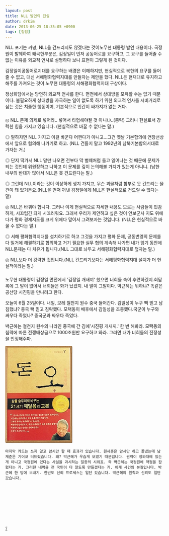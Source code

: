 ```yaml
---
layout: post
title: NLL 발언의 진실
author: drkim
date: 2013-06-25 18:35:05 +0900
tags: [컬럼]
---
```

NLL 포기는 커녕, NLL을 건드리지도 않겠다는 것이노무현 대통령 발언 내용이다. 국정원이 발췌하여 왜곡한부분은, 김정일이 먼저 공동어로를 요구하고, 그 요구를 들어줄 수 없는 이유를 외교적 언사로 설명하다 보니 표현이 그렇게 된 것이다. 



김정일이공동어로지대를 요구하는 배경은 이해하지만, 현실적으로 북한의 요구를 들어줄 수 없고, 대신 서해평화협력지대를 만들자는 제안을 했다. NLL은 현재대로 유지하고 해주를 가져오는 것이 노무현 대통령의 서해평화협력지대 구상이다. 



정상회담에서는 당연히 외교적 언사를 한다. 면전에서 상대방을 모욕할 수는 없기 때문이다. 불필요하게 상대방을 자극하는 일이 없도록 하기 위한 외교적 언사를 시비거리로 삼는 것은 치졸한 행동이며, 기본적으로 인간이 싸가지가 없는 거다.



###



◎ NLL 문제 의제로 넣어라.. 넣어서 타협해야될 것 아니냐..(중략) 그러나 현실로서 강력한 힘을 가지고 있습니다. (현실적으로 바꿀 수 없다는 말.) 


  


◎ 말하자면 NLL 가지고 이걸 바꾼다 어쩐다가 아니고...그건 옛날 기본합의에 연장선상에서 앞으로 협의해 나가기로 하고. (NLL 건들지 말고 1992년의 남북기본합의서대로 가자는 거.) 


  


◎ 단지 딱가서 NLL 말만 나오면 전부다 막 벌떼처럼 들고 일어나는 것 때문에 문제가 되는 것인데 위원장하고 나하고 이 문제를 깊이 논의해볼 가치가 있는게 아니냐. (남한 내부의 반대가 많아서 NLL은 못 건드린다는 말.) 


  


◎ 그런데 NLL이라는 것이 이상하게 생겨 가지고, 무슨 괴물처럼 함부로 못 건드리는 물건이 돼 있거든요.(NLL을 먼저 꺼낸 김정일에게 NLL은 현실적으로 건드릴 수 없다는 말)


  


◎ NLL은 바꿔야 합니다. 그러나 이게 현실적으로 자세한 내용도 모르는 사람들이 민감하게, 시끄럽긴 되게 시끄러워요. 그래서 우리가 제안하고 싶은 것이 안보군사 지도 위에다가 평화 경제지도를 크게 위에다 덮어서 그려보자는 것입니다. (NLL은 현실적으로 바꿀 수 없다는 말.) 


  


◎ 서해 평화협력지대를 설치하기로 하고 그것을 가지고 평화 문제, 공동번영의 문제를 다 일거에 해결하기로 합의하고 거기 필요한 실무 협의 계속해 나가면 내가 임기 동안에 NLL문제는 다 치유가 됩니다.(NLL 그대로 놔두고 서해평화협력지대로 덮자는 말.) 


  


◎ NLL보다 더 강력한 것입니다.(NLL 건드리기보다는 서해평화협력지대 설치가 더 현실적이라는 말.) 





###



노무현 대통령이 김정일 면전에서 '김정일 개새끼' 했으면 너희들 속이 후련하겠지.회담록에 그 말이 없어서 너희들은 화가 났겠지. 내 말이 그말이다. 박근혜는 뭐하냐? 똑같은 공산당 시진핑을 만나려고 한다. 



오늘이 6월 25일이다. 내일, 모레 철천지 원수 중국 들어간다. 김일성이 누구 빽 믿고 남침했냐? 중국 빽 믿고 침략했다. 모택동이 배후에서 김일성을 조종했다.국군이 누구와 싸우다 죽었나? 중국군과 싸우다 죽었다.



박근혜는 철천지 원수의 나라인 중국에 간 김에'시진핑 개새끼.' 한 번 해봐라. 모택동의 침략에 따른 전쟁배상금으로 1000조원만 요구하고 와라. 그러면 내가 너희들의 진정성을 인정해주마. 



  



  ![](/files/attach/images/198/727/315/55.JPG) 
  
  
  
  
  
  
  
  
    마지막 카드는 쓰지 않고 암시만 할 때 효과가 있습니다. 원세훈은 암시만 하고 끝냈는데 남재준은 기어코 터뜨렸습니다. 왜? 박근혜가 우습게 보였기 때문입니다. 권력이 청와대에 있는게 아니고 국정원에 있다는 사실을 과시하는 일종의 시위죠. 즉 박근혜는 국정원에 약점을 잡혔다는 거. 그러한 내막을 전 국민이 다 알도록 만들겠다는 거. 이게 사건의 본질입니다. 박근혜 한 방에 보내기. 한반도 신뢰 프로세스는 일단 갔습니다. 박근혜의 원칙과 신뢰도 일단 갔습니다.
  
  
  
  
  
  
  
  
  
    ∑ 
  
  
  
  
  
  
  
  
  
  
  
  
  
  
  
  
  
  
  
  
  
  
  
  
  
  
  
  
  
  

